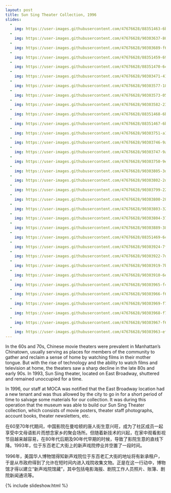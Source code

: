 ```yaml
---
layout: post
title: Sun Sing Theater Collection, 1996
slides:
  -
    img: https://user-images.githubusercontent.com/47676628/88351463-6b3e8e80-cd24-11ea-8b94-4c03c59e5de9.jpg
  -
    img: https://user-images.githubusercontent.com/47676628/90303637-80b75c00-de7d-11ea-81fa-029372f033ed.JPG
  -
    img: https://user-images.githubusercontent.com/47676628/90303689-f6bbc300-de7d-11ea-8d09-b94f5d1d75b1.jpg
  -
    img: https://user-images.githubusercontent.com/47676628/88351459-6974cb00-cd24-11ea-9deb-f8333f387d5e.jpg
  -
    img: https://user-images.githubusercontent.com/47676628/88351470-6c6fbb80-cd24-11ea-92da-76c5c4676b4d.jpg
  -
    img: https://user-images.githubusercontent.com/47676628/90303471-41d4d680-de7c-11ea-93bf-7028057bd2e5.jpg
  -
    img: https://user-images.githubusercontent.com/47676628/90303577-18687a80-de7d-11ea-93ec-371645a71594.jpg
  -
    img: https://user-images.githubusercontent.com/47676628/90303573-05ee4100-de7d-11ea-809c-796d167337a2.jpg
  -
    img: https://user-images.githubusercontent.com/47676628/90303582-23bba600-de7d-11ea-81e8-d9a0211a7d79.jpg
  -
    img: https://user-images.githubusercontent.com/47676628/88351468-6bd72500-cd24-11ea-9868-afd8b717c06d.jpg
  -
    img: https://user-images.githubusercontent.com/47676628/88351467-6bd72500-cd24-11ea-9701-2df49d6f0b3e.jpg
  -
    img: https://user-images.githubusercontent.com/47676628/90303751-a133e600-de7e-11ea-8d93-794f517861d2.JPG
  -
    img: https://user-images.githubusercontent.com/47676628/90303746-9aa56e80-de7e-11ea-855f-68f23835c8ab.jpg
  -
    img: https://user-images.githubusercontent.com/47676628/90303747-9aa56e80-de7e-11ea-80bf-77c68cdd7e9a.JPG
  -
    img: https://user-images.githubusercontent.com/47676628/90303750-9ed18c00-de7e-11ea-92fa-1d09d8af21a2.JPG
  -
    img: https://user-images.githubusercontent.com/47676628/90303805-3df68380-de7f-11ea-8dcb-f351f135aa88.JPG
  -
    img: https://user-images.githubusercontent.com/47676628/90303802-2d460d80-de7f-11ea-9613-2baa54fb0803.JPG
  -
    img: https://user-images.githubusercontent.com/47676628/90303799-228b7880-de7f-11ea-84df-7b4033f95071.JPG
  -
    img: https://user-images.githubusercontent.com/47676628/90303800-28815980-de7f-11ea-955b-6e24451ac58c.JPG
  -
    img: https://user-images.githubusercontent.com/47676628/90303803-32a35800-de7f-11ea-8de7-a92e5fa2575d.JPG
  -
    img: https://user-images.githubusercontent.com/47676628/90303804-37680c00-de7f-11ea-970c-e6a658a53ed1.JPG
  -
    img: https://user-images.githubusercontent.com/47676628/90303889-38e60400-de80-11ea-8cef-dad3a6532839.JPG
  -
    img: https://user-images.githubusercontent.com/47676628/88351469-6c6fbb80-cd24-11ea-8fe6-e69b3f1f19d4.jpg
  -
    img: https://user-images.githubusercontent.com/47676628/90303924-7fd3f980-de80-11ea-87e7-4f22f4cbba43.JPG
  -
    img: https://user-images.githubusercontent.com/47676628/90303922-7d719f80-de80-11ea-9631-1e985b063532.JPG
  -
    img: https://user-images.githubusercontent.com/47676628/90303919-7b0f4580-de80-11ea-8cfd-92483fae59a0.JPG
  -
    img: https://user-images.githubusercontent.com/47676628/90303910-6e8aed00-de80-11ea-9392-a6f0160b0c52.JPG
  -
    img: https://user-images.githubusercontent.com/47676628/90303965-f40e9d00-de80-11ea-870a-fb510fa6c370.JPG
  -
    img: https://user-images.githubusercontent.com/47676628/90303966-f670f700-de80-11ea-9a70-4a2b71ef996e.jpg
  -
    img: https://user-images.githubusercontent.com/47676628/90303969-f7098d80-de80-11ea-99b7-ec971a9b6800.JPG
  -
    img: https://user-images.githubusercontent.com/47676628/90303968-f7098d80-de80-11ea-91af-e74075cace11.jpg
  -
    img: https://user-images.githubusercontent.com/47676628/90303967-f670f700-de80-11ea-849a-cd0f248b9e1d.jpg
  -
    img: https://user-images.githubusercontent.com/47676628/90303963-ef49e900-de80-11ea-99ce-953f8a83492f.JPG
---
```


In the 60s and 70s, Chinese movie theaters were prevalent in Manhattan’s Chinatown, usually serving as places for members of the community to gather and reclaim a sense of home by watching films in their mother tongue. But with the rise of technology and the ability to watch films and television at home, the theaters saw a sharp decline in the late 80s and early 90s. In 1993, Sun Sing theater, located on East Broadway, shuttered and remained unoccupied for a time.  

In 1996, our staff at MOCA was notified that the East Broadway location had a new tenant and was thus allowed by the city to go in for a short period of time to salvage some materials for our collection. It was during this operation that the museum was able to build our Sun Sing Theater collection, which consists of movie posters, theater staff photographs, account books, theater newsletters, etc.  

在60至70年代期间，中国影院在曼哈顿的唐人街生意兴旺，成为了社区成员一起享受中文母语影片而想念家乡的聚会场所。但随着新技术的兴起，在家中观看影视节目越来越容易，在80年代后期及90年代早期的时候，导致了影院生意的直线下降。1993年，位于东百老汇大街上的新声戏院停业并空置了一段时间。

1996年，美国华人博物馆得知新声戏院位于东百老汇大街的地址将有新承租户，于是从市政府得到了允许在短时间内进入戏院收集文物。正是在这一行动中，博物馆才得以建立“新声戏院馆藏”，其中包括电影海报、剧院工作人员照片、账簿、剧院新闻通讯等。

{% include slideshow.html %}

